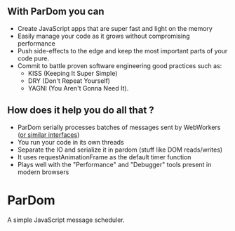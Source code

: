 With ParDom you can
-------------------

* Create JavaScript apps that are super fast and light on the memory
* Easily manage your code as it grows without compromising performance
* Push side-effects to the edge and keep the most important parts of your code pure.
* Commit to battle proven software engineering good practices such as:
	* KISS (Keeping It Super Simple)
	* DRY (Don't Repeat Yourself) 
	* YAGNI (You Aren't Gonna Need It).

How does it help you do all that ?
----------------------------------

* ParDom serially processes batches of messages sent by WebWorkers ([or similar interfaces](https://github.com/audreyt/node-webworker-threads))
* You run your code in its own threads
* Separate the IO and serialize it in pardom (stuff like DOM reads/writes)
* It uses requestAnimationFrame as the default timer function
* Plays well with the "Performance" and "Debugger" tools present in modern browsers


ParDom
======

A simple JavaScript message scheduler.




